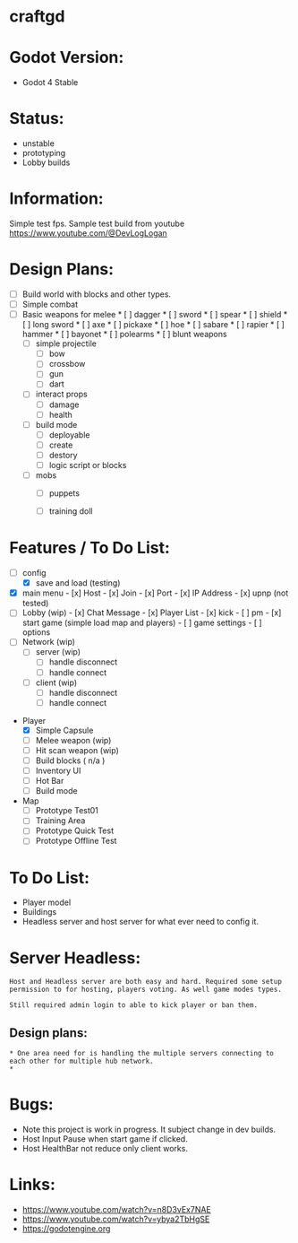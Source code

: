 # craftgd

# Godot Version:
 * Godot 4 Stable

# Status:
 * unstable
 * prototyping
 * Lobby builds

# Information:
 Simple test fps. Sample test build from youtube https://www.youtube.com/@DevLogLogan

# Design Plans:
 * [ ] Build world with blocks and other types.
 * [ ] Simple combat
  * [ ] Basic weapons for melee
			* [ ] dagger
		 	* [ ] sword
		 	* [ ] spear
		 	* [ ] shield
		 	* [ ] long sword
		 	* [ ] axe
		 	* [ ] pickaxe
		 	* [ ] hoe
		 	* [ ] sabare
		 	* [ ] rapier
		 	* [ ] hammer
		 	* [ ] bayonet
		 	* [ ] polearms
		 	* [ ] blunt weapons
	* [ ] simple projectile
		* [ ] bow
		* [ ] crossbow
		* [ ] gun
		* [ ] dart
	* [ ] interact props
		* [ ] damage
		* [ ] health
	* [ ] build mode
		* [ ] deployable
		* [ ] create
		* [ ] destory
		* [ ] logic script or blocks
	* [ ] mobs
		* [ ] puppets
		* [ ] training doll



# Features / To Do List:
 - [ ] config
	 - [x] save and load (testing)
 - [x] main menu
 		- [x] Host
		- [x] Join
		- [x] Port
		- [x] IP Address
		- [x] upnp (not tested)
 - [ ] Lobby (wip)
 		- [x] Chat Message
		- [x] Player List
				- [x] kick
				- [ ] pm
		- [x] start game (simple load map and players)
		- [ ] game settings
		- [ ] options
 - [ ] Network (wip)
	- [ ] server (wip)
	  - [ ] handle disconnect
	  - [ ] handle connect
	- [ ] client (wip)
	  - [ ] handle disconnect
	  - [ ] handle connect
  
 * Player
	* [x] Simple Capsule
	* [ ] Melee weapon (wip)
	* [ ] Hit scan weapon (wip)
	* [ ] Build blocks ( n/a )
	* [ ] Inventory UI
	* [ ] Hot Bar
	* [ ] Build mode
 * Map
	* [ ] Prototype Test01
	* [ ] Training Area
	* [ ] Prototype Quick Test
	* [ ] Prototype Offline Test

# To Do List:
 * Player model
 * Buildings
 * Headless server and host server for what ever need to config it.

# Server Headless:
	Host and Headless server are both easy and hard. Required some setup permission to for hosting, players voting. As well game modes types.

	Still required admin login to able to kick player or ban them.

## Design plans:
	* One area need for is handling the multiple servers connecting to each other for multiple hub network.
	* 


# Bugs: 
 * Note this project is work in progress. It subject change in dev builds.
 * Host Input Pause when start game if clicked.
 * Host HealthBar not reduce only client works.

# Links:
 * https://www.youtube.com/watch?v=n8D3vEx7NAE
 * https://www.youtube.com/watch?v=ybya2TbHgSE
 * https://godotengine.org
 
